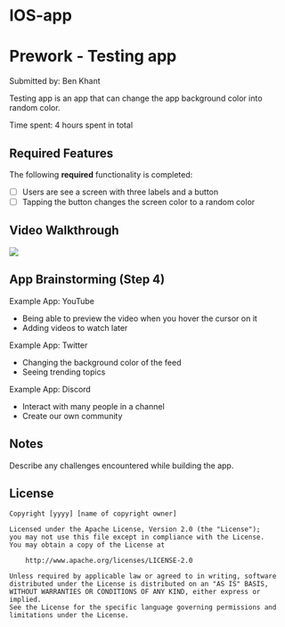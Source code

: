 # IOS-app

# Prework - Testing app

Submitted by: Ben Khant

Testing app is an app that can change the app background color into random color.

Time spent: 4 hours spent in total

## Required Features

The following **required** functionality is completed:

- [ ] Users are see a screen with three labels and a button
- [ ] Tapping the button changes the screen color to a random color
 
## Video Walkthrough

<div>
    <a href="https://www.loom.com/share/b30b171c364c4fb5a874950df12292bd">
    </a>
    <a href="https://www.loom.com/share/b30b171c364c4fb5a874950df12292bd">
      <img style="max-width:300px;" src="https://cdn.loom.com/sessions/thumbnails/b30b171c364c4fb5a874950df12292bd-f70d4cbaad751242-full-play.gif">
    </a>
  </div>

## App Brainstorming (Step 4)

Example App: YouTube
- Being able to preview the video when you hover the cursor on it
- Adding videos to watch later

Example App: Twitter
- Changing the background color of the feed
- Seeing trending topics

Example App: Discord
- Interact with many people in a channel
- Create our own community

## Notes

Describe any challenges encountered while building the app.

## License

    Copyright [yyyy] [name of copyright owner]

    Licensed under the Apache License, Version 2.0 (the "License");
    you may not use this file except in compliance with the License.
    You may obtain a copy of the License at

        http://www.apache.org/licenses/LICENSE-2.0

    Unless required by applicable law or agreed to in writing, software
    distributed under the License is distributed on an "AS IS" BASIS,
    WITHOUT WARRANTIES OR CONDITIONS OF ANY KIND, either express or implied.
    See the License for the specific language governing permissions and
    limitations under the License.
